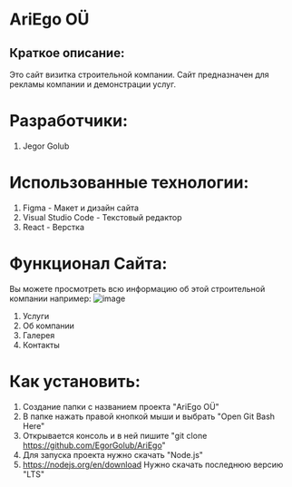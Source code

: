 # AriEgo OÜ
## Краткое описание:
Это сайт визитка строительной компании. Сайт предназначен для рекламы компании и демонстрации услуг.
# Разработчики:
1. Jegor Golub
# Использованные технологии:
1. Figma - Макет и дизайн сайта
2. Visual Studio Code - Текстовый редактор 
3. React - Верстка 
# Функционал Сайта:
Вы можете просмотреть всю информацию об этой строительной компании например:
![image](https://github.com/EgorGolub/AriEgo/assets/90320047/f918688e-2291-432d-8b0f-236bcbc7e853)

1. Услуги
2. Об компании
3. Галерея
4. Контакты
   
# Как установить:
1. Создание папки с названием проекта "AriEgo OÜ"
2. В папке нажать правой кнопкой мыши и выбрать "Open Git Bash Here"
3. Открывается консоль и в ней пишите "git clone https://github.com/EgorGolub/AriEgo"
4. Для запуска проекта нужно скачать "Node.js"
5. https://nodejs.org/en/download Нужно скачать последнюю версию "LTS"
